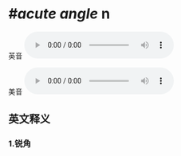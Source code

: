 # ***\#acute angle*** n
英音
<audio src="./media/acute angle1_AAC.aac" controls="controls"></audio>

美音
<audio src="./media/acute angle2.aac" controls="controls"></audio>



  

英文释义
---
### 1.**锐角**  



